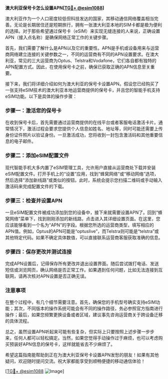 **澳大利亚保号卡怎么设置APN[[TG💪+ @esim1088](https://t.me/s/esim1088)]**

澳大利亚作为一个人口密度较低但科技发达的国家，其移动通信网络覆盖相当完善。无论是长期居住还是短期旅行，拥有一张澳大利亚本地的SIM卡都是极为便利的选择。对于那些希望通过保号卡（eSIM）来实现无缝连接的人来说，正确设置APN（接入点名称）是确保网络正常工作的关键步骤。

首先，我们需要了解什么是APN以及它的重要性。APN是手机或设备用来与运营商网络建立连接的关键参数之一，不同的运营商有不同的APN设置要求。在澳大利亚，常见的三大运营商为Optus、Telstra和Vodafone，它们各自都有独特的APN配置方式。因此，在使用保号卡之前，确保已获取正确的APN信息至关重要。

接下来，我们将详细介绍如何为澳大利亚的保号卡设置APN。假设您已经购买了一张支持eSIM技术的澳大利亚本地运营商提供的保号卡，并且您的智能手机支持eSIM功能。以下是具体的操作步骤：

### 步骤一：激活您的保号卡

在收到保号卡后，首先需要通过运营商提供的在线平台或者客服电话激活卡片。通常情况下，激活过程会要求您提供个人信息如姓名、地址等，同时可能还需要上传身份证件照片以验证身份。一旦激活成功，您将收到一封包含激活码和其他重要信息的电子邮件。

### 步骤二：添加eSIM配置文件

现代智能手机大多内置了eSIM管理工具，允许用户直接从运营商处下载并安装eSIM配置文件。打开手机上的“设置”应用，找到“蜂窝网络”或“移动网络”选项，然后选择“添加新线路”或类似的按钮。此时，系统会提示您扫描二维码或手动输入激活码来完成配置文件的下载。

### 步骤三：检查并设置APN

一旦eSIM配置文件被成功添加到您的设备中，接下来就需要设置APN了。回到“蜂窝网络”菜单下，找到刚刚添加的新线路，点击进入其详细设置页面。在这里，您应该能够看到一个名为“APN”的字段。根据您所选的运营商类型，填写相应的APN值。例如，Optus的APN可能是“optuslive”，而Telstra则可能是“telstra”或其他特定代码。如果不确定具体数值，可以直接联系运营商客服获取准确的信息。

### 步骤四：保存更改并测试连接

完成APN设置后，记得保存所有更改并退出设置界面。随后尝试拨打电话、发送短信或浏览网页，确认网络是否正常工作。如果遇到任何问题，比如无法连接到互联网，请再次核对APN设置是否正确无误。

### 注意事项

在整个过程中，有几个细节需要注意。首先，确保您的手机型号确实支持eSIM功能；其次，不同版本的操作系统可能会有不同的操作路径，务必参照官方指南进行操作；最后，如果您频繁更换设备或者区域，建议事先咨询运营商关于跨设备迁移的具体流程。

总之，虽然设置APN听起来可能有些复杂，但实际上只要按照上述步骤一步步来，任何人都可以轻松搞定。当然，如果您觉得手动操作过于麻烦，也可以考虑购买预装好APN信息的保号卡，这样就能省去不少麻烦了。

希望这篇指南能帮助到正在为澳大利亚保号卡设置APN发愁的朋友！如果有其他疑问，欢迎随时提问交流。祝大家都能享受到顺畅便捷的移动通信体验！

[[TG💪+ @esim1088](https://t.me/s/esim1088) ![Image](https://i.postimg.cc/4NQfJmqS/Snipaste-2025-05-13-00-14-12.png)]